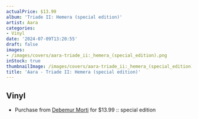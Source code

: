```yaml
---
actualPrice: $13.99
album: 'Triade II: Hemera (special edition)'
artist: Aara
categories:
- Vinyl
date: '2024-07-09T13:20:55'
draft: false
images:
- /images/covers/aara-triade_ii:_hemera_(special_edition).png
inStock: true
thumbnailImage: /images/covers/aara-triade_ii:_hemera_(special_edition)-thumb.png
title: 'Aara - Triade II: Hemera (special edition)'
---
```


## Vinyl
* Purchase from [Debemur Morti](https://debemurmorti.aisamerch.com/item/107245) for $13.99 :: special edition
